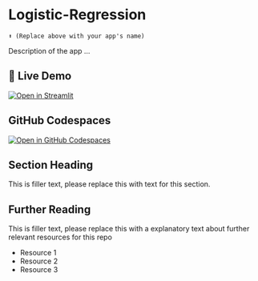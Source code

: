 # Logistic-Regression
```
⬆️ (Replace above with your app's name)
```

Description of the app ...

## 🚀 Live Demo
[![Open in Streamlit](https://static.streamlit.io/badges/streamlit_badge_black_white.svg)](https://logistic-regression-testapp.streamlit.app/)



## GitHub Codespaces

[![Open in GitHub Codespaces](https://github.com/codespaces/badge.svg)](https://codespaces.new/streamlit/app-starter-kit?quickstart=1)

## Section Heading

This is filler text, please replace this with text for this section.

## Further Reading

This is filler text, please replace this with a explanatory text about further relevant resources for this repo
- Resource 1
- Resource 2
- Resource 3
